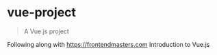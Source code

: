 # vue-project

> A Vue.js project

Following along with https://frontendmasters.com Introduction to Vue.js